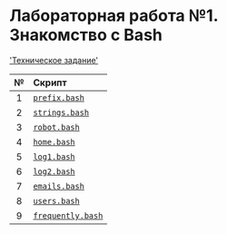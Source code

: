 # Лабораторная работа №1. Знакомство с Bash

['Техническое задание'](os-lite1.pdf)

| № | Скрипт                               |
|:-:|:-------------------------------------|
| 1 | [`prefix.bash`](prefix.bash)         |
| 2 | [`strings.bash`](strings.bash)       |
| 3 | [`robot.bash`](robot.bash)           |
| 4 | [`home.bash`](home.bash)             |
| 5 | [`log1.bash`](log1.bash)             |
| 6 | [`log2.bash`](log1.bash)             |
| 7 | [`emails.bash`](emails.bash)         |
| 8 | [`users.bash`](users.bash)           |
| 9 | [`frequently.bash`](frequently.bash) |
